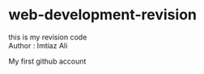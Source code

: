 # web-development-revision

this is my revision code
<br>
Author : Imtiaz Ali
<br>

My first github account
